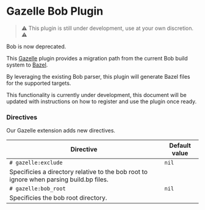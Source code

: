 # Gazelle Bob Plugin

> ⚠ This plugin is still under development, use at your own discretion. ⚠

Bob is now deprecated.

This [Gazelle][gazelle] plugin provides a migration path from the current Bob build system to [Bazel][bazel].

By leveraging the existing Bob parser, this plugin will generate Bazel files for the supported targets.

This functionality is currently under development, this document will be updated with instructions on how to register and use the plugin once ready.

### Directives

Our Gazelle extension adds new directives.

| **Directive**                                                                                                                            | **Default value** |
| ---------------------------------------------------------------------------------------------------------------------------------------- | ----------------- |
| `# gazelle:exclude`                                                                     | `nil`             |
| Specificies a directory relative to the bob root to ignore when parsing build.bp files. |                   |
| `# gazelle:bob_root`                                                                                                                     | `nil`             |
| Specificies the bob root directory.                                                                                                      |                   |

[bazel]: https://bazel.build/
[gazelle]: https://github.com/bazelbuild/bazel-gazelle
